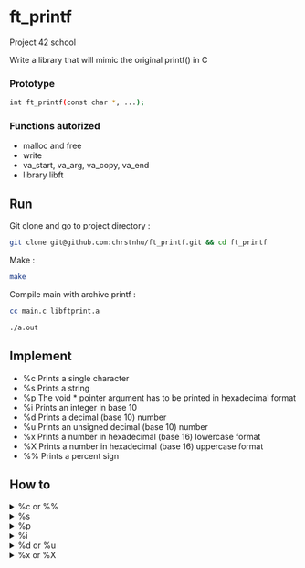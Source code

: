 # ft_printf

Project 42 school

Write a library that will mimic the original printf() in C

### Prototype
```bash
int ft_printf(const char *, ...);
```
### Functions autorized
* malloc and free
* write
* va_start, va_arg, va_copy, va_end
* library libft

## Run

Git clone and go to project directory :

```bash
git clone git@github.com:chrstnhu/ft_printf.git && cd ft_printf
```

Make :
```bash
make
```

Compile main with archive printf :
```bash
cc main.c libftprint.a
```
```bash
./a.out
```

## Implement
* %c Prints a single character
* %s Prints a string
* %p The void * pointer argument has to be printed in hexadecimal format
* %i Prints an integer in base 10
* %d Prints a decimal (base 10) number
* %u Prints an unsigned decimal (base 10) number
* %x Prints a number in hexadecimal (base 16) lowercase format
* %X Prints a number in hexadecimal (base 16) uppercase format
* %% Prints a percent sign

## How to

<details>
<summary> %c or %% </summary>
  
*Print character:*

```c
ssize_t write(int fd, const void *buf, size_t count);
```
</details>

<details>
<summary> %s </summary>
  
*While loop of:*
```c
ssize_t write(int fd, const void *buf, size_t count);
```
</details>

<details>
<summary> %p </summary>
  
*Need to convert address to hex (base 16):*
```c
hex = address % 16 + '0'
address /= 16;
```
</details>

<details>
<summary> %i </summary>
  
*Need to convert address to hex (base 10):*
```c
hex = address % 16 - 10 + 'a'
address /= 16;
```
</details>

<details>
<summary> %d or %u </summary>

  *Decimal:*
```c
int number;
```
*Unsigned decimal:*
```c
unsigned int number;
```
*Transform char into decimal with recursive:*
```c
if (number < 10)
  print(number + '0')
else
{
  function_recursive(number / 10)
  function_recursive(number % 10)
}
```
</details>

<details>
<summary> %x or %X </summary>
  
*Lowercase format:*
```c
char *symbol;

symbol = "0123456789abcdef"
```
*Uppercase format:*
```c

char *symbol;

symbol = "0123456789ABCDEF"
```
*Print hex with recursive:*
```c
if (number < 16)
  print(symbol[number])
else
{
  function_recursive(num / 16);
  function_recursive(num % 16);
}

```

</details>
